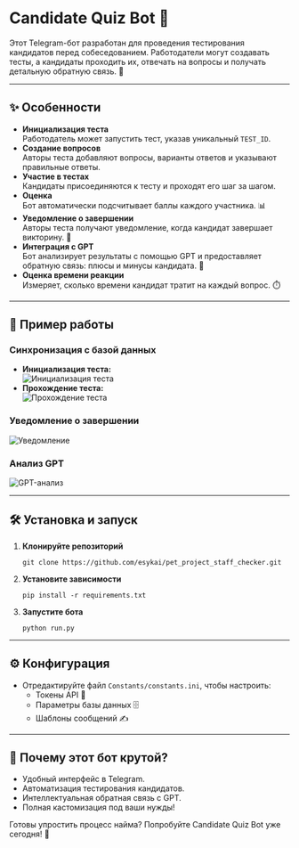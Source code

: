 # Candidate Quiz Bot 🤖

Этот Telegram-бот разработан для проведения тестирования кандидатов перед собеседованием. Работодатели могут создавать тесты, а кандидаты проходить их, отвечать на вопросы и получать детальную обратную связь. 🚀

---

## ✨ Особенности

- **Инициализация теста**  
  Работодатель может запустить тест, указав уникальный `TEST_ID`.  
- **Создание вопросов**  
  Авторы теста добавляют вопросы, варианты ответов и указывают правильные ответы.  
- **Участие в тестах**  
  Кандидаты присоединяются к тесту и проходят его шаг за шагом.  
- **Оценка**  
  Бот автоматически подсчитывает баллы каждого участника. 📊  
- **Уведомление о завершении**  
  Авторы теста получают уведомление, когда кандидат завершает викторину. 🔔  
- **Интеграция с GPT**  
  Бот анализирует результаты с помощью GPT и предоставляет обратную связь: плюсы и минусы кандидата. 🧠  
- **Оценка времени реакции**  
  Измеряет, сколько времени кандидат тратит на каждый вопрос. ⏱️  

---

## 📸 Пример работы

### Синхронизация с базой данных
- **Инициализация теста:**  
  ![Инициализация теста](https://i.imgur.com/rsB684E.png)  
- **Прохождение теста:**  
  ![Прохождение теста](https://i.imgur.com/Pd6IXL3.png)  

### Уведомление о завершении
  ![Уведомление](https://i.imgur.com/gYvuoPO.png)  

### Анализ GPT
  ![GPT-анализ](https://i.imgur.com/y1e1KmO.png)  

---

## 🛠️ Установка и запуск

1. **Клонируйте репозиторий**  
   ```
   git clone https://github.com/esykai/pet_project_staff_checker.git
   ```

2. **Установите зависимости**  
   ```
   pip install -r requirements.txt
   ```

3. **Запустите бота**  
   ```
   python run.py
   ```

---

## ⚙️ Конфигурация

- Отредактируйте файл `Constants/constants.ini`, чтобы настроить:  
  - Токены API 📡  
  - Параметры базы данных 🗄️  
  - Шаблоны сообщений ✍️  

---

## 🌟 Почему этот бот крутой?

- Удобный интерфейс в Telegram.  
- Автоматизация тестирования кандидатов.  
- Интеллектуальная обратная связь с GPT.  
- Полная кастомизация под ваши нужды!  

Готовы упростить процесс найма? Попробуйте Candidate Quiz Bot уже сегодня! 💼
